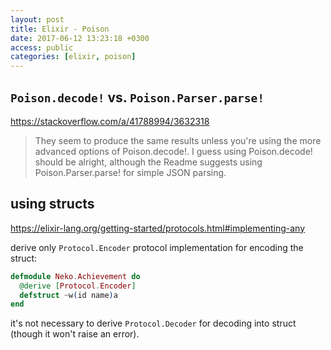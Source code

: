 ```yaml
---
layout: post
title: Elixir - Poison
date: 2017-06-12 13:23:18 +0300
access: public
categories: [elixir, poison]
---
```


<!-- more -->

## `Poison.decode!` vs. `Poison.Parser.parse!`

<https://stackoverflow.com/a/41788994/3632318>

> They seem to produce the same results unless you're using the more advanced
> options of Poison.decode!. I guess using Poison.decode! should be alright,
> although the Readme suggests using Poison.Parser.parse! for simple JSON parsing.

## using structs

<https://elixir-lang.org/getting-started/protocols.html#implementing-any>

derive only `Protocol.Encoder` protocol implementation for encoding the struct:

```elixir
defmodule Neko.Achievement do
  @derive [Protocol.Encoder]
  defstruct ~w(id name)a
end
```

it's not necessary to derive `Protocol.Decoder` for decoding into struct
(though it won't raise an error).
